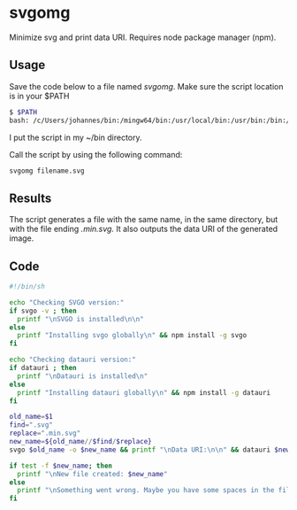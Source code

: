 # svgomg
Minimize svg and print data URI. Requires node package manager (npm).

## Usage
Save the code below to a file named *svgomg*. Make sure the script location is in your $PATH

```bash
$ $PATH
bash: /c/Users/johannes/bin:/mingw64/bin:/usr/local/bin:/usr/bin:/bin:/mingw64/bin:/usr/bin
```
I put the script in my ~/bin directory.

Call the script by using the following command:
```bash
svgomg filename.svg
```

## Results
The script generates a file with the same name, in the same directory, but with the file ending *.min.svg.* It also outputs the data URI of the generated image.


## Code
```bash
#!/bin/sh

echo "Checking SVGO version:"
if svgo -v ; then
  printf "\nSVGO is installed\n\n"
else
  printf "Installing svgo globally\n" && npm install -g svgo
fi

echo "Checking datauri version:"
if datauri ; then
  printf "\nDatauri is installed\n"
else
  printf "Installing datauri globally\n" && npm install -g datauri
fi

old_name=$1
find=".svg"
replace=".min.svg"
new_name=${old_name//$find/$replace}
svgo $old_name -o $new_name && printf "\nData URI:\n\n" && datauri $new_name

if test -f $new_name; then
  printf "\nNew file created: $new_name"
else
  printf "\nSomething went wrong. Maybe you have some spaces in the filename?"
fi
```
